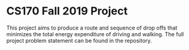 # CS170 Fall 2019 Project 

This project aims to produce a route and sequence of drop offs that minimizes the total energy expenditure of driving and walking. The full project problem statement can be found in the repository.
